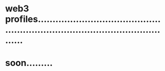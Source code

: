 # web3 profiles.....................................................................................................
# soon.........
